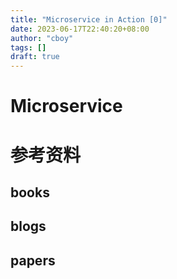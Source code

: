 ```yaml
---
title: "Microservice in Action [0]"
date: 2023-06-17T22:40:20+08:00
author: "cboy"
tags: []
draft: true
---
```


# Microservice


# 参考资料
## books

## blogs

## papers